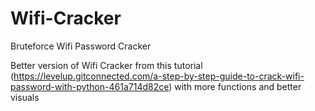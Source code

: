 # Wifi-Cracker
Bruteforce Wifi Password Cracker

Better version of Wifi Cracker from this tutorial (https://levelup.gitconnected.com/a-step-by-step-guide-to-crack-wifi-password-with-python-461a714d82ce)
with more functions and better visuals
